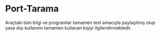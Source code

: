 # Port-Tarama

Araçtaki tüm bilgi ve programlar tamamen test amacıyla paylaşılmış olup yasa dışı kullanımı tamamen kullanan kişiyi ilgilendirmektedir.
